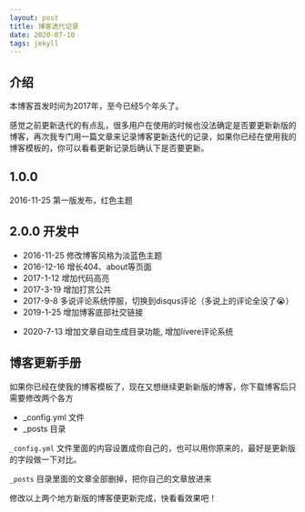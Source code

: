 ```yaml
---
layout: post
title: 博客迭代记录
date: 2020-07-10 
tags: jekyll    
---
```


## 介绍

本博客首发时间为2017年，至今已经5个年头了。

感觉之前更新迭代的有点乱，很多用户在使用的时候也没法确定是否要更新新版的博客，再次我专门用一篇文章来记录博客更新迭代的记录，如果你已经在使用我的博客模板的，你可以看看更新记录后确认下是否要更新。

<!-- 博客的全功能介绍请看[博客功能介绍](https://github.com/HeiManBs/Boobar.Github.io/tree/dev) -->

## 1.0.0

2016-11-25 第一版发布，红色主题

## 2.0.0 开发中

* 2016-11-25 修改博客风格为淡蓝色主题
* 2016-12-16 增长404、about等页面
* 2017-1-12 增加代码高亮
* 2017-3-19 增加打赏公共
* 2017-9-8 多说评论系统停服，切换到disqus评论（多说上的评论全没了😭）
* 2019-1-25 增加博客底部社交链接
<!-- * 2020-7-8 博客域名从 [http://baixin.io](http://baixin.io) 迁移到 [http://boobar.cn](http://boobar.cn) （baixin.io没法备案之前的统计也全没了😭）. -->
* 2020-7-13 增加文章自动生成目录功能, 增加livere评论系统

## 博客更新手册

如果你已经在使我的博客模板了，现在又想继续更新新版的博客，你下载博客后只需要修改两个各方

* _config.yml 文件
* _posts 目录

`_config.yml` 文件里面的内容设置成你自己的，也可以用你原来的，最好是更新版的字段做一下对比。

`_posts` 目录里面的文章全部删掉，把你自己的文章放进来

修改以上两个地方新版的博客便更新完成，快看看效果吧！











